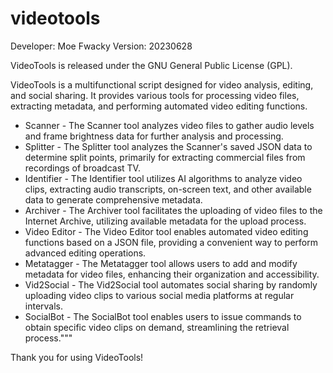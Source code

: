 # videotools
Developer: Moe Fwacky
Version: 20230628

VideoTools is released under the GNU General Public License (GPL).
    
VideoTools is a multifunctional script designed for video analysis, editing, and social sharing. 
It provides various tools for processing video files, extracting metadata, and performing automated video editing functions.

* Scanner - The Scanner tool analyzes video files to gather audio levels and frame brightness data for further analysis and processing.
* Splitter - The Splitter tool analyzes the Scanner's saved JSON data to determine split points, primarily for extracting commercial files from recordings of broadcast TV.
* Identifier - The Identifier tool utilizes AI algorithms to analyze video clips, extracting audio transcripts, on-screen text, and other available data to generate comprehensive metadata.
* Archiver - The Archiver tool facilitates the uploading of video files to the Internet Archive, utilizing available metadata for the upload process.
* Video Editor - The Video Editor tool enables automated video editing functions based on a JSON file, providing a convenient way to perform advanced editing operations.
* Metatagger - The Metatagger tool allows users to add and modify metadata for video files, enhancing their organization and accessibility.
* Vid2Social - The Vid2Social tool automates social sharing by randomly uploading video clips to various social media platforms at regular intervals.
* SocialBot - The SocialBot tool enables users to issue commands to obtain specific video clips on demand, streamlining the retrieval process."""

Thank you for using VideoTools!
